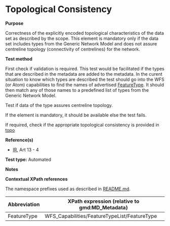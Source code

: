 
# Topological Consistency

**Purpose**	

Correctness of the explicitly encoded topological characteristics of the data set as described by the scope.
This element is mandatory only if the data set includes types from the Generic Network Model and does not assure centreline topology (connectivity of centrelines) for the network.

**Test method**	

First check if validation is required. This test would be facilitated if the types that are described in the metadata are added to the metadata. In the curent situation to know which types are described the test should go into the WFS (or Atom) capabilities to find the names of advertised [FeatureType](#FeatureType). It should then match any of those names to a predefined list of types from the Generic Network Model.

Test if data of the type assures centreline topology.

If the element is mandatory, it should be available else the test fails.



If required, check if the appropriate topological consistency is provided in [topo](#topo)

**Reference(s)**	 

* [IR](./README.md#IR), Art 13 - 4

**Test type:** Automated

**Notes**

**Contextual XPath references**

The namespace prefixes used as described in [README.md](./README.md#namespaces).

Abbreviation                                   |  XPath expression (relative to gmd:MD_Metadata)
-----------------------------------------------| -------------------------------------------------------------------------
FeatureType <a name="FeatureType"></a>   | WFS_Capabilities/FeatureTypeList/FeatureType